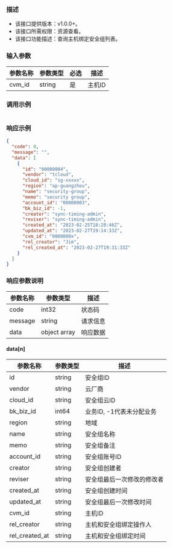 ### 描述

- 该接口提供版本：v1.0.0+。
- 该接口所需权限：资源查看。
- 该接口功能描述：查询主机绑定安全组列表。

### 输入参数

| 参数名称   | 参数类型   | 必选  | 描述   |
|--------|--------|-----|------|
| cvm_id | string | 是   | 主机ID |

### 调用示例

```json
```

### 响应示例

```json
{
  "code": 0,
  "message": "",
  "data": [
    {
      "id": "00000004",
      "vendor": "tcloud",
      "cloud_id": "sg-xxxxx",
      "region": "ap-guangzhou",
      "name": "security-group",
      "memo": "security group",
      "account_id": "00000003",
      "bk_biz_id": -1,
      "creator": "sync-timing-admin",
      "reviser": "sync-timing-admin",
      "created_at": "2023-02-25T18:28:46Z",
      "updated_at": "2023-02-27T19:14:33Z",
      "cvm_id": "0000000x",
      "rel_creator": "Jim",
      "rel_created_at": "2023-02-27T19:31:33Z"
    }
  ]
}
```

### 响应参数说明

| 参数名称    | 参数类型         | 描述   |
|---------|--------------|------|
| code    | int32        | 状态码  |
| message | string       | 请求信息 |
| data    | object array | 响应数据 |

#### data[n]

| 参数名称           | 参数类型         | 描述              |
|----------------|--------------|-----------------|
| id             | string | 安全组ID           |
| vendor         | string | 云厂商             |
| cloud_id       | string | 安全组云ID          |
| bk_biz_id      | int64  | 业务ID, -1代表未分配业务 |
| region         | string | 地域              |
| name           | string | 安全组名称           |
| memo           | string | 安全组备注           |
| account_id     | string | 安全组账号ID         |
| creator        | string | 安全组创建者          |
| reviser        | string | 安全组最后一次修改的修改者   |
| created_at     | string | 安全组创建时间         |
| updated_at     | string | 安全组最后一次修改时间     |
| cvm_id         | string | 主机ID            |
| rel_creator    | string | 主机和安全组绑定操作人     |
| rel_created_at | string | 主机和安全组绑定时间      |
